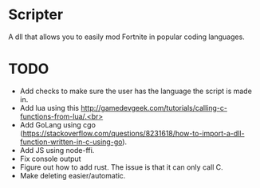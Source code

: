 # Scripter
A dll that allows you to easily mod Fortnite in popular coding languages.

# TODO

- Add checks to make sure the user has the language the script is made in.<br>
- Add lua using this http://gamedevgeek.com/tutorials/calling-c-functions-from-lua/.<br>
- Add GoLang using cgo (https://stackoverflow.com/questions/8231618/how-to-import-a-dll-function-written-in-c-using-go).
- Add JS using node-ffi.
- Fix console output
- Figure out how to add rust. The issue is that it can only call C.
- Make deleting easier/automatic.
